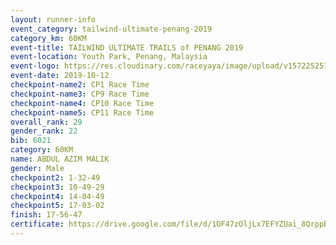 ```yaml
---
layout: runner-info 
event_category: tailwind-ultimate-penang-2019 
category_km: 60KM 
event-title: TAILWIND ULTIMATE TRAILS of PENANG 2019 
event-location: Youth Park, Penang, Malaysia 
event-logo: https://res.cloudinary.com/raceyaya/image/upload/v1572252513/logo/utop-2019_h9tzys.jpg 
event-date: 2019-10-12 
checkpoint-name2: CP1 Race Time 
checkpoint-name3: CP9 Race Time 
checkpoint-name4: CP10 Race Time 
checkpoint-name5: CP11 Race Time 
overall_rank: 29
gender_rank: 22
bib: 6021
category: 60KM
name: ABDUL AZIM MALIK
gender: Male
checkpoint2: 1-32-49
checkpoint3: 10-49-29
checkpoint4: 14-04-49
checkpoint5: 17-03-02
finish: 17-56-47
certificate: https://drive.google.com/file/d/1OF47zOljLx7EFYZUai_8QrppBcO49CyS/view?usp=sharing
---
```

